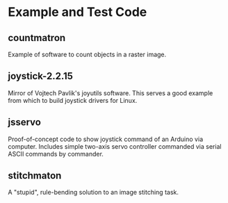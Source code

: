 Example and Test Code
=====================

countmatron
-----------
Example of software to count objects in a raster image.

joystick-2.2.15
---------------
Mirror of Vojtech Pavlik's joyutils software.
This serves a good example from which to build joystick drivers for Linux.

jsservo
-------
Proof-of-concept code to show joystick command of an Arduino via computer.
Includes simple two-axis servo controller commanded via serial ASCII commands by commander.

stitchmaton
-----------
A "stupid", rule-bending solution to an image stitching task.
